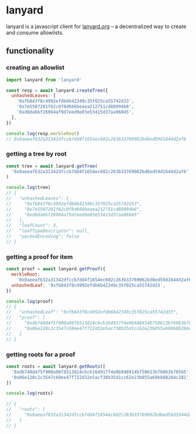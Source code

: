 # lanyard

lanyard is a javascript client for [lanyard.org](https://lanyard.org) – a decentralized way to create and consume allowlists.

## functionality

### creating an allowlist

```js
import lanyard from 'lanyard'

const resp = await lanyard.createTree({
  unhashedLeaves: [
    '0xfb843f8c4992efdb6b42349c35f025ca55742d33',
    '0x7e5507281f62c0f8d666beaea212751cd88994b8',
    '0xd8da6bf26964af9d7eed9e03e53415d37aa96045',
  ],
})

console.log(resp.merkleRoot)
// 0x8aeeaf632a31342dfccb7dd4f1654ec602c263b33769062bd6ed59d1644d2af6
```

### getting a tree by root

```js
const tree = await lanyard.getTree(
  '0x8aeeaf632a31342dfccb7dd4f1654ec602c263b33769062bd6ed59d1644d2af6',
)

console.log(tree)
// {
//   "unhashedLeaves": [
//     "0xfb843f8c4992efdb6b42349c35f025ca55742d33",
//     "0x7e5507281f62c0f8d666beaea212751cd88994b8",
//     "0xd8da6bf26964af9d7eed9e03e53415d37aa96045"
//   ],
//   "leafCount": 3,
//   "leafTypeDescriptor": null,
//   "packedEncoding": false
// }
```

### getting a proof for item

```js
const proof = await lanyard.getProof({
  merkleRoot:
    '0x8aeeaf632a31342dfccb7dd4f1654ec602c263b33769062bd6ed59d1644d2af6',
  unhashedLeaf: '0xfb843f8c4992efdb6b42349c35f025ca55742d33',
})

console.log(proof)
// {
//   "unhashedLeaf": "0xfb843f8c4992efdb6b42349c35f025ca55742d33",
//   "proof": [
//     "0xdb740d4f5f900a98f8513824cbcb164917f4e0b948914b750613b76063b70565",
//     "0x06e120c2c3547c60ee47f712d32e5acf38b35d1cc62e23b055a69bb88284c281"
//   ]
// }
```

### getting roots for a proof

```js
const roots = await lanyard.getRoots([
  '0xdb740d4f5f900a98f8513824cbcb164917f4e0b948914b750613b76063b70565',
  '0x06e120c2c3547c60ee47f712d32e5acf38b35d1cc62e23b055a69bb88284c281',
])

console.log(roots)

// {
//   "roots": [
//     "0x8aeeaf632a31342dfccb7dd4f1654ec602c263b33769062bd6ed59d1644d2af6"
//   ]
// }
```
